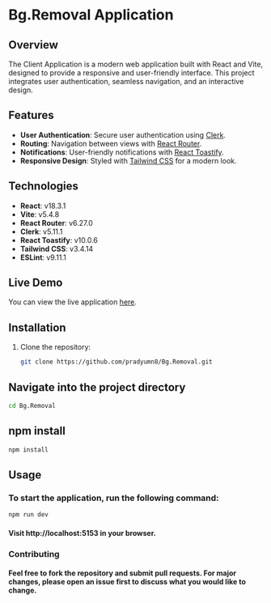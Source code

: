 # Bg.Removal Application

## Overview
The Client Application is a modern web application built with React and Vite, designed to provide a responsive and user-friendly interface. This project integrates user authentication, seamless navigation, and an interactive design.

## Features
- **User Authentication**: Secure user authentication using [Clerk](https://clerk.dev/).
- **Routing**: Navigation between views with [React Router](https://reactrouter.com/).
- **Notifications**: User-friendly notifications with [React Toastify](https://fkhadra.github.io/react-toastify/).
- **Responsive Design**: Styled with [Tailwind CSS](https://tailwindcss.com/) for a modern look.

## Technologies
- **React**: v18.3.1
- **Vite**: v5.4.8
- **React Router**: v6.27.0
- **Clerk**: v5.11.1
- **React Toastify**: v10.0.6
- **Tailwind CSS**: v3.4.14
- **ESLint**: v9.11.1

## Live Demo
You can view the live application [here](https://bgc-removal.netlify.app/).

## Installation
1. Clone the repository:
   ```bash
   git clone https://github.com/pradyumn8/Bg.Removal.git
    ```
## Navigate into the project directory
   ```bash
   cd Bg.Removal
   ```
## npm install
   ```bash
   npm install
   ```
## Usage
### To start the application, run the following command:
 ```bash
 npm run dev
 ```
#### Visit http://localhost:5153 in your browser.

### Contributing
#### Feel free to fork the repository and submit pull requests. For major changes, please open an issue first to discuss what you would like to change.
